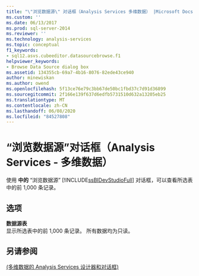 ```yaml
---
title: "\"浏览数据源\" 对话框（Analysis Services 多维数据） |Microsoft Docs"
ms.custom: ''
ms.date: 06/13/2017
ms.prod: sql-server-2014
ms.reviewer: ''
ms.technology: analysis-services
ms.topic: conceptual
f1_keywords:
- sql12.asvs.cubeeditor.datasourcebrowse.f1
helpviewer_keywords:
- Browse Data Source dialog box
ms.assetid: 134355cb-69a7-4b16-8076-82ede43ce940
author: minewiskan
ms.author: owend
ms.openlocfilehash: 5f13ce76e79c3bb67de50bc1fbd37c7d91d36899
ms.sourcegitcommit: 2f166e139f637d6edfb5731510d632a13205eb25
ms.translationtype: MT
ms.contentlocale: zh-CN
ms.lasthandoff: 06/08/2020
ms.locfileid: "84527808"
---
```

# <a name="browse-data-source-dialog-box-analysis-services---multidimensional-data"></a>“浏览数据源”对话框（Analysis Services - 多维数据）
  使用 **中的** “浏览数据源” [!INCLUDE[ssBIDevStudioFull](../includes/ssbidevstudiofull-md.md)] 对话框，可以查看所选表中的前 1,000 条记录。  
  
## <a name="options"></a>选项  
 **数据源表**  
 显示所选表中的前 1,000 条记录。 所有数据均为只读。  
  
## <a name="see-also"></a>另请参阅  
 [&#40;多维数据的 Analysis Services 设计器和对话框&#41;](analysis-services-designers-and-dialog-boxes-multidimensional-data.md)  
  
  
